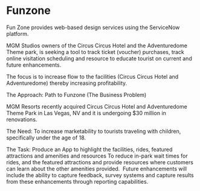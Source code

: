 # Funzone
Fun Zone provides web-based design services using the ServiceNow platform.

MGM Studios owners of the Circus Circus Hotel and the Adventuredome Theme park, is seeking a tool to track ticket (voucher) purchases, track online visitation scheduling and resource to educate tourist on current and future enhancements.

The focus is to increase flow to the facilities (Circus Circus Hotel and  Adventuredome) thereby increasing profitability.

The Approach: Path to Funzone
(The Business Problem)

MGM Resorts recently acquired Circus Circus Hotel and Adventuredome Theme Park in Las Vegas, NV and it is undergoing $30 million in renovations.

The Need:  To increase marketability to tourists traveling with children, specifically under the age of 18.  

The Task:  Produce an App to highlight the facilities, rides, featured attractions and amenities and resources
To reduce in-park wait times for rides, and the featured attractions and provide resources where customers can learn about the other amenities provided.  
Future enhancements will include the ability to capture feedback, survey systems and capture results from these enhancements through reporting capabilities.

